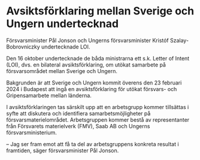 # Avsiktsförklaring mellan Sverige och Ungern undertecknad

Försvarsminister Pål Jonson och Ungerns försvarsminister Kristóf Szalay-Bobrovniczky undertecknade LOI.

Den 16 oktober undertecknade de båda ministrarna ett s.k. Letter of Intent (LOI), dvs. en bilateral avsiktsförklaring, om utökat samarbete på försvarsområdet mellan Sverige och Ungern.

Bakgrunden är att Sverige och Ungern kommit överens den 23 februari 2024 i Budapest att ingå en avsiktsförklaring för utökat försvars- och Gripensamarbete mellan länderna.

I avsiktsförklaringen tas särskilt upp att en arbetsgrupp kommer tillsättas i syfte att diskutera och identifiera samarbetsmöjligheter på försvarsmaterielområdet. Arbetsgruppen kommer bestå av representanter från Försvarets materielverk (FMV), Saab AB och Ungerns försvarsministerium.

– Jag ser fram emot att få ta del av arbetsgruppens konkreta resultat i framtiden, säger försvarsminister Pål Jonson.
